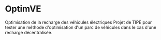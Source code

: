 # OptimVE
Optimisation de la recharge des véhicules électriques 
Projet de TIPE pour tester une méthode d'optimisation d'un parc de véhicules dans le cas d'une recharge décentralisée.
